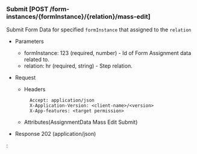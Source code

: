 ### Submit [POST /form-instances/{formInstance}/{relation}/mass-edit]

Submit Form Data for specified `formInstance` that assigned to the `relation`

+ Parameters
    + formInstance: 123 (required, number) - Id of Form Assignment data related to.
    + relation: hr (required, string) - Step relation.

+ Request
    + Headers
    
            Accept: application/json
            X-Application-Version: <client-name>/<version>
            X-App-features: <target permission>
          
    + Attributes(AssignmentData Mass Edit Submit)

+ Response 202 (application/json)

:[](../error_responses.md)
